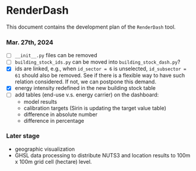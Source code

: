 
# RenderDash

This document contains the development plan of the `RenderDash` tool. 

### Mar. 27th, 2024

- [ ] `__init__.py` files can be removed
- [ ] `building_stock_ids.py` can be moved into `building_stock_dash.py`?
- [x] ids are linked, e.g., when `id_sector = 6` is unselected, `id_subsector = 61` should also be removed. See if there is a flexible way to have such relation considered. If not, we can postpone this demand.
- [x] energy intensity redefined in the new building stock table
- [ ] add tables (end-use v.s. energy carrier) on the dashboard: 
  - model results
  - calibration targets (Sirin is updating the target value table)
  - difference in absolute number
  - difference in percentage


### Later stage

- geographic visualization
- GHSL data processing to distribute NUTS3 and location results to 100m x 100m grid cell (hectare) level.

